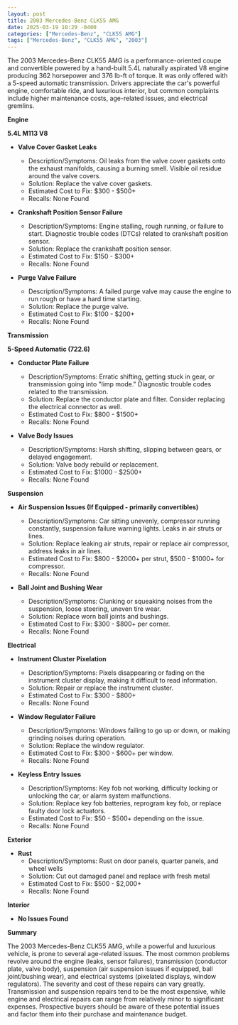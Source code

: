 ```yaml
---
layout: post
title: 2003 Mercedes-Benz CLK55 AMG
date: 2025-03-19 10:29 -0400
categories: ["Mercedes-Benz", "CLK55 AMG"]
tags: ["Mercedes-Benz", "CLK55 AMG", "2003"]
---
```

The 2003 Mercedes-Benz CLK55 AMG is a performance-oriented coupe and convertible powered by a hand-built 5.4L naturally aspirated V8 engine producing 362 horsepower and 376 lb-ft of torque. It was only offered with a 5-speed automatic transmission. Drivers appreciate the car's powerful engine, comfortable ride, and luxurious interior, but common complaints include higher maintenance costs, age-related issues, and electrical gremlins.

**Engine**

**5.4L M113 V8**

* **Valve Cover Gasket Leaks**
    * Description/Symptoms: Oil leaks from the valve cover gaskets onto the exhaust manifolds, causing a burning smell. Visible oil residue around the valve covers.
    * Solution: Replace the valve cover gaskets.
    * Estimated Cost to Fix: $300 - $500+
    * Recalls: None Found

* **Crankshaft Position Sensor Failure**
    * Description/Symptoms: Engine stalling, rough running, or failure to start. Diagnostic trouble codes (DTCs) related to crankshaft position sensor.
    * Solution: Replace the crankshaft position sensor.
    * Estimated Cost to Fix: $150 - $300+
    * Recalls: None Found

* **Purge Valve Failure**
    * Description/Symptoms: A failed purge valve may cause the engine to run rough or have a hard time starting.
    * Solution: Replace the purge valve.
    * Estimated Cost to Fix: $100 - $200+
    * Recalls: None Found

**Transmission**

**5-Speed Automatic (722.6)**

* **Conductor Plate Failure**
    * Description/Symptoms: Erratic shifting, getting stuck in gear, or transmission going into "limp mode." Diagnostic trouble codes related to the transmission.
    * Solution: Replace the conductor plate and filter. Consider replacing the electrical connector as well.
    * Estimated Cost to Fix: $800 - $1500+
    * Recalls: None Found

* **Valve Body Issues**
    * Description/Symptoms: Harsh shifting, slipping between gears, or delayed engagement.
    * Solution: Valve body rebuild or replacement.
    * Estimated Cost to Fix: $1000 - $2500+
    * Recalls: None Found

**Suspension**

* **Air Suspension Issues (If Equipped - primarily convertibles)**
    * Description/Symptoms: Car sitting unevenly, compressor running constantly, suspension failure warning lights. Leaks in air struts or lines.
    * Solution: Replace leaking air struts, repair or replace air compressor, address leaks in air lines.
    * Estimated Cost to Fix: $800 - $2000+ per strut, $500 - $1000+ for compressor.
    * Recalls: None Found

* **Ball Joint and Bushing Wear**
    * Description/Symptoms: Clunking or squeaking noises from the suspension, loose steering, uneven tire wear.
    * Solution: Replace worn ball joints and bushings.
    * Estimated Cost to Fix: $300 - $800+ per corner.
    * Recalls: None Found

**Electrical**

* **Instrument Cluster Pixelation**
    * Description/Symptoms: Pixels disappearing or fading on the instrument cluster display, making it difficult to read information.
    * Solution: Repair or replace the instrument cluster.
    * Estimated Cost to Fix: $300 - $800+
    * Recalls: None Found

* **Window Regulator Failure**
    * Description/Symptoms: Windows failing to go up or down, or making grinding noises during operation.
    * Solution: Replace the window regulator.
    * Estimated Cost to Fix: $300 - $600+ per window.
    * Recalls: None Found

* **Keyless Entry Issues**
    * Description/Symptoms: Key fob not working, difficulty locking or unlocking the car, or alarm system malfunctions.
    * Solution: Replace key fob batteries, reprogram key fob, or replace faulty door lock actuators.
    * Estimated Cost to Fix: $50 - $500+ depending on the issue.
    * Recalls: None Found

**Exterior**

* **Rust**
    * Description/Symptoms: Rust on door panels, quarter panels, and wheel wells
    * Solution: Cut out damaged panel and replace with fresh metal
    * Estimated Cost to Fix: $500 - $2,000+
    * Recalls: None Found

**Interior**

* **No Issues Found**

**Summary**

The 2003 Mercedes-Benz CLK55 AMG, while a powerful and luxurious vehicle, is prone to several age-related issues. The most common problems revolve around the engine (leaks, sensor failures), transmission (conductor plate, valve body), suspension (air suspension issues if equipped, ball joint/bushing wear), and electrical systems (pixelated displays, window regulators). The severity and cost of these repairs can vary greatly. Transmission and suspension repairs tend to be the most expensive, while engine and electrical repairs can range from relatively minor to significant expenses. Prospective buyers should be aware of these potential issues and factor them into their purchase and maintenance budget.

